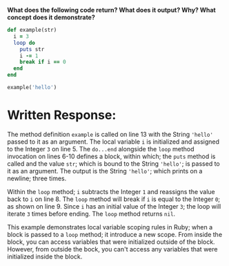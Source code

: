 **What does the following code return? What does it output? Why? What concept does it demonstrate?**

```ruby
def example(str)
  i = 3
  loop do
    puts str
    i -= 1
    break if i == 0
  end
end

example('hello')
```

# Written Response:

The method definition `example` is called on line 13 with the String `'hello'` passed to it as an argument. The local variable `i` is initialized and assigned to the Integer `3` on line 5. The `do...end` alongside the `loop` method invocation on lines 6-10 defines a block, within which; the `puts` method is called and the value `str`; which is bound to the String `'hello'`; is passed to it as an argument. The output is the String `'hello'`; which prints on a newline; three times.

Within the `loop` method; `i` subtracts the Integer `1` and reassigns the value back to `i` on line 8. The `loop` method will break if `i` is equal to the Integer `0`; as shown on line 9. Since `i` has an initial value of the Integer `3`; the loop will iterate `3` times before ending. The `loop` method returns `nil`.

This example demonstrates local variable scoping rules in Ruby; when a block is passed to a `loop` method; it introduce a new scope. From inside the block, you can access variables that were initialized outside of the block. However, from outside the bock, you can't access any variables that were initialized inside the block.

